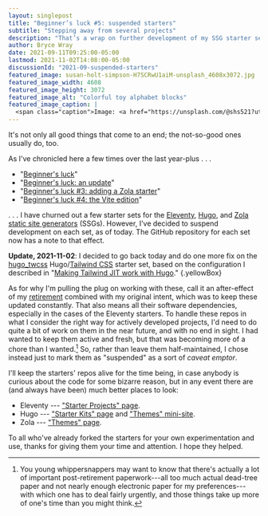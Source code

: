 ```yaml
---
layout: singlepost
title: "Beginner’s luck #5: suspended starters"
subtitle: "Stepping away from several projects"
description: "That’s a wrap on further development of my SSG starter sets."
author: Bryce Wray
date: 2021-09-11T09:25:00-05:00
lastmod: 2021-11-02T14:08:00-05:00
discussionId: "2021-09-suspended-starters"
featured_image: susan-holt-simpson-H7SCRwU1aiM-unsplash_4608x3072.jpg
featured_image_width: 4608
featured_image_height: 3072
featured_image_alt: "Colorful toy alphabet blocks"
featured_image_caption: |
  <span class="caption">Image: <a href="https://unsplash.com/@shs521?utm_source=unsplash&amp;utm_medium=referral&amp;utm_content=creditCopyText">Susan Holt Simpson</a>; <a href="https://unsplash.com/s/photos/toy-blocks?utm_source=unsplash&amp;utm_medium=referral&amp;utm_content=creditCopyText">Unsplash</a></span>
---
```


It's not only all good things that come to an end; the not-so-good ones usually do, too.

As I've chronicled here a few times over the last year-plus&nbsp;.&nbsp;.&nbsp;.

- "[Beginner's luck](/posts/2020/07/beginners-luck)"
- "[Beginner's luck: an update](/posts/2021/03/beginners-luck-update)"
- "[Beginner's luck #3: adding a Zola starter](/posts/2021/06/beginners-luck-3-adding-zola-starter)"
- "[Beginner's luck #4: the Vite edition](/posts/2021/07/beginners-luck-4-vite-edition)"

.&nbsp;.&nbsp;.&nbsp;I have churned out a few starter sets for the [Eleventy](https://11ty.dev), [Hugo](https://gohugo.io), and [Zola](https://www.getzola.org/) [static site generators](https://jamstack.org/generators) (SSGs). However, I've decided to suspend development on each set, as of today. The GitHub repository for each set now has a note to that effect.

**Update, 2021-11-02**: I decided to go back today and do one more fix on the [hugo_twcss](https://github.com/brycewray/hugo_twcss) Hugo/[Tailwind CSS](https://tailwindcss.com) starter set, based on the configuration I described in "[Making Tailwind JIT work with Hugo](/posts/2021/11/making-tailwind-jit-work-hugo)."
{.yellowBox}

As for why I'm pulling the plug on working with these, call it an after-effect of my [retirement](/posts/2021/09/transition) combined with my original intent, which was to keep these updated constantly. That also means all their software dependencies, especially in the cases of the Eleventy starters. To handle these repos in what I consider the right way for actively developed projects, I'd need to do quite a bit of work on them in the near future, and with no end in sight. I had wanted to keep them active and fresh, but that was becoming more of a chore than I wanted.[^retirement] So, rather than leave them half-maintained, I chose instead just to mark them as "suspended" as a sort of *caveat emptor*.

[^retirement]: You young whippersnappers may want to know that there's actually a lot of important post-retirement paperwork---all too much actual dead-tree paper and not nearly enough electronic paper for my preferences---with which one has to deal fairly urgently, and those things take up more of one's time than you might think.

I'll keep the starters' repos alive for the time being, in case anybody is curious about the code for some bizarre reason, but in any event there are (and always have been) much better places to look:

- Eleventy --- ["Starter Projects" page](https://www.11ty.dev/docs/starter/).
- Hugo --- ["Starter Kits" page](https://gohugo.io/tools/starter-kits/) and ["Themes" mini-site](https://themes.gohugo.io/).
- Zola --- ["Themes" page](https://www.getzola.org/themes/).

To all who've already forked the starters for your own experimentation and use, thanks for giving them your time and attention. I hope they helped.
